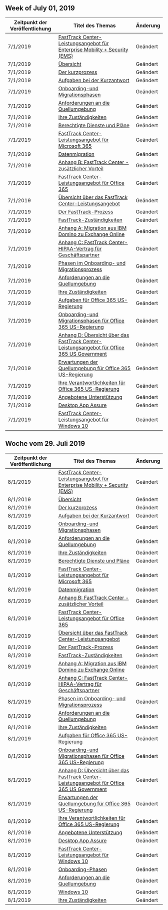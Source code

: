 <!-- This file is generated automatically each week. Changes made to this file will be overwritten.-->




## <a name="week-of-july-01-2019"></a>Week of July 01, 2019


| Zeitpunkt der Veröffentlichung |Titel des Themas | Änderung |
|------|------------|--------|
| 7/1/2019 | [FastTrack Center-Leistungsangebot für Enterprise Mobility + Security (EMS)](/FastTrack/ems-fasttrack-benefit-for-ems) | Geändert |
| 7/1/2019 | [Übersicht](/FastTrack/ems-fasttrack-benefit-overview) | Geändert |
| 7/1/2019 | [Der kurzprozess](/FastTrack/ems-fasttrack-process) | Geändert |
| 7/1/2019 | [Aufgaben bei der Kurzantwort](/FastTrack/ems-fasttrack-responsibilities) | Geändert |
| 7/1/2019 | [Onboarding-und Migrationsphasen](/FastTrack/ems-onboarding-phases) | Geändert |
| 7/1/2019 | [Anforderungen an die Quellumgebung](/FastTrack/ems-source-environment-expectations) | Geändert |
| 7/1/2019 | [Ihre Zuständigkeiten](/FastTrack/ems-your-responsibilities) | Geändert |
| 7/1/2019 | [Berechtigte Dienste und Pläne](/FastTrack/m365-eligible-services-and-plans) | Geändert |
| 7/1/2019 | [FastTrack Center-Leistungsangebot für Microsoft 365](/FastTrack/m365-fasttrack-benefit-overview) | Geändert |
| 7/1/2019 | [Datenmigration](/FastTrack/o365-data-migration) | Geändert |
| 7/1/2019 | [Anhang B: FastTrack Center - zusätzlicher Vorteil](/FastTrack/o365-fasttrack-additional-benefits) | Geändert |
| 7/1/2019 | [FastTrack Center-Leistungsangebot für Office 365](/FastTrack/o365-fasttrack-benefit-for-office-365) | Geändert |
| 7/1/2019 | [Übersicht über das FastTrack Center-Leistungsangebot](/FastTrack/o365-fasttrack-benefit-overview) | Geändert |
| 7/1/2019 | [Der FastTrack-Prozess](/FastTrack/o365-fasttrack-process) | Geändert |
| 7/1/2019 | [FastTrack-Zuständigkeiten](/FastTrack/o365-fasttrack-responsibilities) | Geändert |
| 7/1/2019 | [Anhang A: Migration aus IBM Domino zu Exchange Online](/FastTrack/o365-from-ibm-domino-to-exchange-online) | Geändert |
| 7/1/2019 | [Anhang C: FastTrack Center-HIPAA-Vertrag für Geschäftspartner](/FastTrack/o365-hipaa-business-associate-agreement) | Geändert |
| 7/1/2019 | [Phasen im Onboarding- und Migrationsprozess](/FastTrack/o365-onboarding-and-migration) | Geändert |
| 7/1/2019 | [Anforderungen an die Quellumgebung](/FastTrack/o365-source-environment-expectations) | Geändert |
| 7/1/2019 | [Ihre Zuständigkeiten](/FastTrack/o365-your-responsibilities) | Geändert |
| 7/1/2019 | [Aufgaben für Office 365 US-Regierung](/FastTrack/us-gov-appendix-fasttrack-responsibilities) | Geändert |
| 7/1/2019 | [Onboarding-und Migrationsphasen für Office 365 US-Regierung](/FastTrack/us-gov-appendix-onboarding-and-migration) | Geändert |
| 7/1/2019 | [Anhang D: Übersicht über das FastTrack Center-Leistungsangebot für Office 365 US Government](/FastTrack/us-gov-appendix-overview) | Geändert |
| 7/1/2019 | [Erwartungen der Quellumgebung für Office 365 US-Regierung](/FastTrack/us-gov-appendix-source-environment-expectations) | Geändert |
| 7/1/2019 | [Ihre Verantwortlichkeiten für Office 365 US-Regierung](/FastTrack/us-gov-appendix-your-responsibilities) | Geändert |
| 7/1/2019 | [Angebotene Unterstützung](/FastTrack/win-10-daa-assistance-offered) | Geändert |
| 7/1/2019 | [Desktop App Assure](/FastTrack/win-10-desktop-app-assure) | Geändert |
| 7/1/2019 | [FastTrack Center-Leistungsangebot für Windows 10](/FastTrack/win-10-fasttrack-benefit-for-windows-10) | Geändert |


## <a name="week-of-july-29-2019"></a>Woche vom 29. Juli 2019


| Zeitpunkt der Veröffentlichung |Titel des Themas | Änderung |
|------|------------|--------|
| 8/1/2019 | [FastTrack Center-Leistungsangebot für Enterprise Mobility + Security (EMS)](/FastTrack/ems-fasttrack-benefit-for-ems) | Geändert |
| 8/1/2019 | [Übersicht](/FastTrack/ems-fasttrack-benefit-overview) | Geändert |
| 8/1/2019 | [Der kurzprozess](/FastTrack/ems-fasttrack-process) | Geändert |
| 8/1/2019 | [Aufgaben bei der Kurzantwort](/FastTrack/ems-fasttrack-responsibilities) | Geändert |
| 8/1/2019 | [Onboarding-und Migrationsphasen](/FastTrack/ems-onboarding-phases) | Geändert |
| 8/1/2019 | [Anforderungen an die Quellumgebung](/FastTrack/ems-source-environment-expectations) | Geändert |
| 8/1/2019 | [Ihre Zuständigkeiten](/FastTrack/ems-your-responsibilities) | Geändert |
| 8/1/2019 | [Berechtigte Dienste und Pläne](/FastTrack/m365-eligible-services-and-plans) | Geändert |
| 8/1/2019 | [FastTrack Center-Leistungsangebot für Microsoft 365](/FastTrack/m365-fasttrack-benefit-overview) | Geändert |
| 8/1/2019 | [Datenmigration](/FastTrack/o365-data-migration) | Geändert |
| 8/1/2019 | [Anhang B: FastTrack Center - zusätzlicher Vorteil](/FastTrack/o365-fasttrack-additional-benefits) | Geändert |
| 8/1/2019 | [FastTrack Center-Leistungsangebot für Office 365](/FastTrack/o365-fasttrack-benefit-for-office-365) | Geändert |
| 8/1/2019 | [Übersicht über das FastTrack Center-Leistungsangebot](/FastTrack/o365-fasttrack-benefit-overview) | Geändert |
| 8/1/2019 | [Der FastTrack-Prozess](/FastTrack/o365-fasttrack-process) | Geändert |
| 8/1/2019 | [FastTrack-Zuständigkeiten](/FastTrack/o365-fasttrack-responsibilities) | Geändert |
| 8/1/2019 | [Anhang A: Migration aus IBM Domino zu Exchange Online](/FastTrack/o365-from-ibm-domino-to-exchange-online) | Geändert |
| 8/1/2019 | [Anhang C: FastTrack Center-HIPAA-Vertrag für Geschäftspartner](/FastTrack/o365-hipaa-business-associate-agreement) | Geändert |
| 8/1/2019 | [Phasen im Onboarding- und Migrationsprozess](/FastTrack/o365-onboarding-and-migration) | Geändert |
| 8/1/2019 | [Anforderungen an die Quellumgebung](/FastTrack/o365-source-environment-expectations) | Geändert |
| 8/1/2019 | [Ihre Zuständigkeiten](/FastTrack/o365-your-responsibilities) | Geändert |
| 8/1/2019 | [Aufgaben für Office 365 US-Regierung](/FastTrack/us-gov-appendix-fasttrack-responsibilities) | Geändert |
| 8/1/2019 | [Onboarding-und Migrationsphasen für Office 365 US-Regierung](/FastTrack/us-gov-appendix-onboarding-and-migration) | Geändert |
| 8/1/2019 | [Anhang D: Übersicht über das FastTrack Center-Leistungsangebot für Office 365 US Government](/FastTrack/us-gov-appendix-overview) | Geändert |
| 8/1/2019 | [Erwartungen der Quellumgebung für Office 365 US-Regierung](/FastTrack/us-gov-appendix-source-environment-expectations) | Geändert |
| 8/1/2019 | [Ihre Verantwortlichkeiten für Office 365 US-Regierung](/FastTrack/us-gov-appendix-your-responsibilities) | Geändert |
| 8/1/2019 | [Angebotene Unterstützung](/FastTrack/win-10-daa-assistance-offered) | Geändert |
| 8/1/2019 | [Desktop App Assure](/FastTrack/win-10-desktop-app-assure) | Geändert |
| 8/1/2019 | [FastTrack Center-Leistungsangebot für Windows 10](/FastTrack/win-10-fasttrack-benefit-for-windows-10) | Geändert |
| 8/1/2019 | [Onboarding-Phasen](/FastTrack/win-10-onboarding-phases) | Geändert |
| 8/1/2019 | [Anforderungen an die Quellumgebung](/FastTrack/win-10-source-environment-expectations) | Geändert |
| 8/1/2019 | [Windows 10](/FastTrack/win-10-windows-10) | Geändert |
| 8/1/2019 | [Ihre Zuständigkeiten](/FastTrack/win-10-your-responsibilities) | Geändert |
